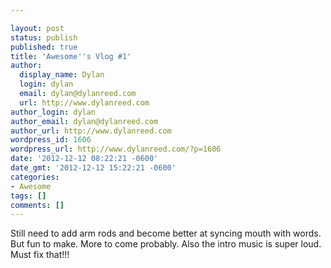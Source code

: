 ```yaml
---

layout: post
status: publish
published: true
title: 'Awesome''s Vlog #1'
author:
  display_name: Dylan
  login: dylan
  email: dylan@dylanreed.com
  url: http://www.dylanreed.com
author_login: dylan
author_email: dylan@dylanreed.com
author_url: http://www.dylanreed.com
wordpress_id: 1606
wordpress_url: http://www.dylanreed.com/?p=1606
date: '2012-12-12 08:22:21 -0600'
date_gmt: '2012-12-12 15:22:21 -0600'
categories:
- Awesome
tags: []
comments: []
---
```


Still need to add arm rods and become better at syncing mouth with words. But fun to make. More to come probably. Also the intro music is super loud. Must fix that!!!
